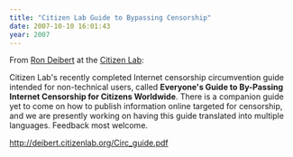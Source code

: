 ```yaml
---
title: "Citizen Lab Guide to Bypassing Censorship"
date: 2007-10-10 16:01:43
year: 2007
---
```

From <a href="http://deibert.citizenlab.org/">Ron Deibert</a> at the <a href="http://www.citizenlab.org">Citizen Lab</a>:

Citizen Lab's recently completed Internet censorship circumvention guide intended for non-technical users, called <strong>Everyone's Guide to By-Passing Internet Censorship for Citizens Worldwide</strong>. There is a companion guide yet to come on how to publish information online targeted for censorship, and we are presently working on having this guide translated into multiple languages. Feedback most welcome.

<a href="http://deibert.citizenlab.org/Circ_guide.pdf">http://deibert.citizenlab.org/Circ_guide.pdf</a>
